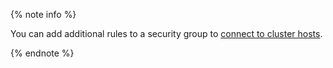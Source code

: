 {% note info %}

You can add additional rules to a security group to [connect to cluster hosts](../../data-proc/operations/connect.md).

{% endnote %}
